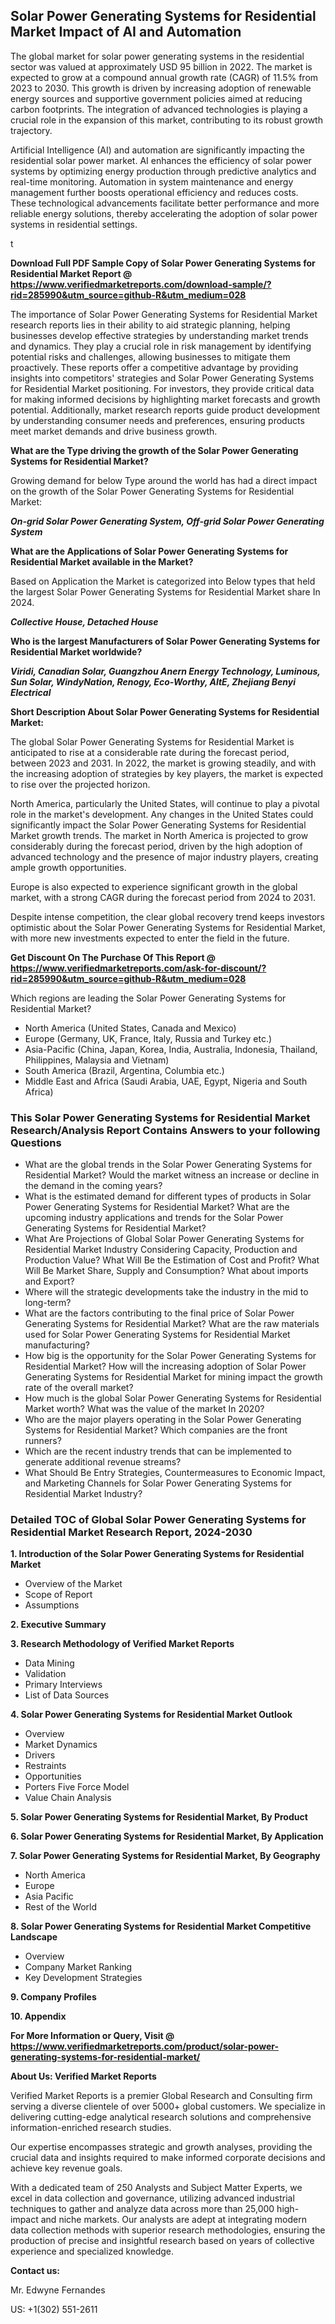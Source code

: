 <h2>Solar Power Generating Systems for Residential Market Impact of AI and Automation</h2><p>The global market for solar power generating systems in the residential sector was valued at approximately USD 95 billion in 2022. The market is expected to grow at a compound annual growth rate (CAGR) of 11.5% from 2023 to 2030. This growth is driven by increasing adoption of renewable energy sources and supportive government policies aimed at reducing carbon footprints. The integration of advanced technologies is playing a crucial role in the expansion of this market, contributing to its robust growth trajectory.</p><p>Artificial Intelligence (AI) and automation are significantly impacting the residential solar power market. AI enhances the efficiency of solar power systems by optimizing energy production through predictive analytics and real-time monitoring. Automation in system maintenance and energy management further boosts operational efficiency and reduces costs. These technological advancements facilitate better performance and more reliable energy solutions, thereby accelerating the adoption of solar power systems in residential settings.</p>t</p><p id="" class=""><strong>Download Full PDF Sample Copy of Solar Power Generating Systems for Residential Market Report @ <a href="https://www.verifiedmarketreports.com/download-sample/?rid=285990&utm_source=github-R&utm_medium=028" target="_blank">https://www.verifiedmarketreports.com/download-sample/?rid=285990&utm_source=github-R&utm_medium=028</a></strong></p><p>The importance of&nbsp;Solar Power Generating Systems for Residential Market research reports lies in their ability to aid strategic planning, helping businesses develop effective strategies by understanding market trends and dynamics. They play a crucial role in risk management by identifying potential risks and challenges, allowing businesses to mitigate them proactively. These reports offer a competitive advantage by providing insights into competitors' strategies and Solar Power Generating Systems for Residential Market positioning. For investors, they provide critical data for making informed decisions by highlighting market forecasts and growth potential. Additionally, market research reports guide product development by understanding consumer needs and preferences, ensuring products meet market demands and drive business growth.</p><p><strong>What are the&nbsp;Type driving the growth of the Solar Power Generating Systems for Residential Market?</strong></p><p id="" class="">Growing demand for below Type around the world has had a direct impact on the growth of the Solar Power Generating Systems for Residential Market:</p><em><strong>On-grid Solar Power Generating System, Off-grid Solar Power Generating System</strong></em></p><strong>What are the&nbsp;Applications&nbsp;of Solar Power Generating Systems for Residential Market available in the Market?</strong></p><p id="" class="">Based on Application the Market is categorized into Below types that held the largest Solar Power Generating Systems for Residential Market share In 2024.</p><em><strong>Collective House, Detached House</strong></em></p><strong>Who is the largest Manufacturers of Solar Power Generating Systems for Residential Market worldwide?</strong></p><p><em><strong>Viridi, Canadian Solar, Guangzhou Anern Energy Technology, Luminous, Sun Solar, WindyNation, Renogy, Eco-Worthy, AltE, Zhejiang Benyi Electrical</strong></em></p><p id="" class=""><strong>Short Description About Solar Power Generating Systems for Residential Market:</strong></p><p>The global Solar Power Generating Systems for Residential Market is anticipated to rise at a considerable rate during the forecast period, between 2023 and 2031. In 2022, the market is growing steadily, and with the increasing adoption of strategies by key players, the market is expected to rise over the projected horizon.</p><p>North America, particularly the United States, will continue to play a pivotal role in the market's development. Any changes in the United States could significantly impact the Solar Power Generating Systems for Residential Market growth trends. The market in North America is projected to grow considerably during the forecast period, driven by the high adoption of advanced technology and the presence of major industry players, creating ample growth opportunities.</p><p>Europe is also expected to experience significant growth in the global market, with a strong CAGR during the forecast period from 2024 to 2031.</p><p>Despite intense competition, the clear global recovery trend keeps investors optimistic about the Solar Power Generating Systems for Residential Market, with more new investments expected to enter the field in the future.</p><p id="" class=""><strong>Get Discount On The Purchase Of This Report @ <a href="https://www.verifiedmarketreports.com/ask-for-discount/?rid=285990&utm_source=github-R&utm_medium=028" target="_blank">https://www.verifiedmarketreports.com/ask-for-discount/?rid=285990&utm_source=github-R&utm_medium=028</a></strong></p>Which regions are leading the Solar Power Generating Systems for Residential Market?</p><ul><li>North America (United States, Canada and Mexico)</li><li>Europe (Germany, UK, France, Italy, Russia and Turkey etc.)</li><li>Asia-Pacific (China, Japan, Korea, India, Australia, Indonesia, Thailand, Philippines, Malaysia and Vietnam)</li><li>South America (Brazil, Argentina, Columbia etc.)</li><li>Middle East and Africa (Saudi Arabia, UAE, Egypt, Nigeria and South Africa)</li></ul><h3 id="" class="">This Solar Power Generating Systems for Residential Market Research/Analysis Report Contains Answers to your following Questions</h3><ul><li>What are the global trends in the Solar Power Generating Systems for Residential Market? Would the market witness an increase or decline in the demand in the coming years?</li><li>What is the estimated demand for different types of products in Solar Power Generating Systems for Residential Market? What are the upcoming industry applications and trends for the Solar Power Generating Systems for Residential Market?</li><li>What Are Projections of Global Solar Power Generating Systems for Residential Market Industry Considering Capacity, Production and Production Value? What Will Be the Estimation of Cost and Profit? What Will Be Market Share, Supply and Consumption? What about imports and Export?</li><li>Where will the strategic developments take the industry in the mid to long-term?</li><li>What are the factors contributing to the final price of Solar Power Generating Systems for Residential Market? What are the raw materials used for Solar Power Generating Systems for Residential Market manufacturing?</li><li>How big is the opportunity for the Solar Power Generating Systems for Residential Market? How will the increasing adoption of Solar Power Generating Systems for Residential Market for mining impact the growth rate of the overall market?</li><li>How much is the global Solar Power Generating Systems for Residential Market worth? What was the value of the market In 2020?</li><li>Who are the major players operating in the Solar Power Generating Systems for Residential Market? Which companies are the front runners?</li><li>Which are the recent industry trends that can be implemented to generate additional revenue streams?</li><li>What Should Be Entry Strategies, Countermeasures to Economic Impact, and Marketing Channels for Solar Power Generating Systems for Residential Market Industry?</li></ul><h3 id="" class="">Detailed TOC of Global Solar Power Generating Systems for Residential Market Research Report, 2024-2030</h3><p id="" class=""><strong>1. Introduction of the Solar Power Generating Systems for Residential Market</strong></p><ul><li>Overview of the Market</li><li>Scope of Report</li><li>Assumptions</li></ul><p id="" class=""><strong>2. Executive Summary</strong></p><p id="" class=""><strong>3. Research Methodology of Verified Market Reports</strong></p><ul><li>Data Mining</li><li>Validation</li><li>Primary Interviews</li><li>List of Data Sources</li></ul><p id="" class=""><strong>4. Solar Power Generating Systems for Residential Market Outlook</strong></p><ul><li>Overview</li><li>Market Dynamics</li><li>Drivers</li><li>Restraints</li><li>Opportunities</li><li>Porters Five Force Model</li><li>Value Chain Analysis</li></ul><p id="" class=""><strong>5. Solar Power Generating Systems for Residential Market, By Product</strong></p><p id="" class=""><strong>6. Solar Power Generating Systems for Residential Market, By Application</strong></p><p id="" class=""><strong>7. Solar Power Generating Systems for Residential Market, By Geography</strong></p><ul><li>North America</li><li>Europe</li><li>Asia Pacific</li><li>Rest of the World</li></ul><p id="" class=""><strong>8. Solar Power Generating Systems for Residential Market Competitive Landscape</strong></p><ul><li>Overview</li><li>Company Market Ranking</li><li>Key Development Strategies</li></ul><p id="" class=""><strong>9. Company Profiles</strong></p><p id="" class=""><strong>10. Appendix</strong></p><p id="" class=""><strong>For More Information or Query, Visit @ <a href="https://www.verifiedmarketreports.com/product/solar-power-generating-systems-for-residential-market/" target="_blank">https://www.verifiedmarketreports.com/product/solar-power-generating-systems-for-residential-market/</a></strong></p><p id="" class=""><strong>About Us: Verified Market Reports</strong></p><p id="" class="">Verified Market Reports is a premier Global Research and Consulting firm serving a diverse clientele of over 5000+ global customers. We specialize in delivering cutting-edge analytical research solutions and comprehensive information-enriched research studies.</p><p id="" class="">Our expertise encompasses strategic and growth analyses, providing the crucial data and insights required to make informed corporate decisions and achieve key revenue goals.</p><p id="" class="">With a dedicated team of 250 Analysts and Subject Matter Experts, we excel in data collection and governance, utilizing advanced industrial techniques to gather and analyze data across more than 25,000 high-impact and niche markets. Our analysts are adept at integrating modern data collection methods with superior research methodologies, ensuring the production of precise and insightful research based on years of collective experience and specialized knowledge.</p><p id="" class=""><strong>Contact us:</strong></p><p id="" class="">Mr. Edwyne Fernandes</p><p id="" class="">US: +1(302) 551-2611</p>